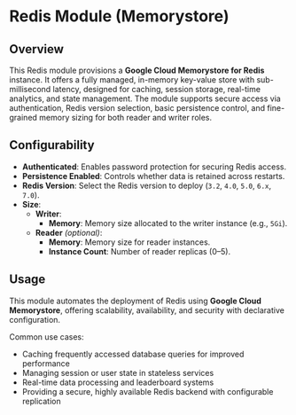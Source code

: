 # Redis Module (Memorystore)

## Overview

This Redis module provisions a **Google Cloud Memorystore for Redis** instance. It offers a fully managed, in-memory key-value store with sub-millisecond latency, designed for caching, session storage, real-time analytics, and state management. The module supports secure access via authentication, Redis version selection, basic persistence control, and fine-grained memory sizing for both reader and writer roles.

## Configurability

- **Authenticated**: Enables password protection for securing Redis access.  
- **Persistence Enabled**: Controls whether data is retained across restarts.  
- **Redis Version**: Select the Redis version to deploy (`3.2`, `4.0`, `5.0`, `6.x`, `7.0`).  
- **Size**:
  - **Writer**:  
    - **Memory**: Memory size allocated to the writer instance (e.g., `5Gi`).
  - **Reader** *(optional)*:  
    - **Memory**: Memory size for reader instances.  
    - **Instance Count**: Number of reader replicas (0–5).

## Usage

This module automates the deployment of Redis using **Google Cloud Memorystore**, offering scalability, availability, and security with declarative configuration.

Common use cases:

- Caching frequently accessed database queries for improved performance  
- Managing session or user state in stateless services  
- Real-time data processing and leaderboard systems  
- Providing a secure, highly available Redis backend with configurable replication
